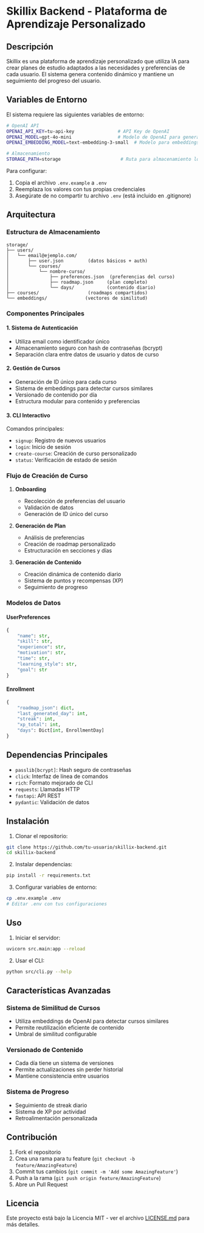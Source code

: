 # Skillix Backend - Plataforma de Aprendizaje Personalizado

## Descripción
Skillix es una plataforma de aprendizaje personalizado que utiliza IA para crear planes de estudio adaptados a las necesidades y preferencias de cada usuario. El sistema genera contenido dinámico y mantiene un seguimiento del progreso del usuario.

## Variables de Entorno

El sistema requiere las siguientes variables de entorno:

```bash
# OpenAI API
OPENAI_API_KEY=tu-api-key                # API Key de OpenAI
OPENAI_MODEL=gpt-4o-mini                 # Modelo de OpenAI para generación de contenido
OPENAI_EMBEDDING_MODEL=text-embedding-3-small  # Modelo para embeddings

# Almacenamiento
STORAGE_PATH=storage                      # Ruta para almacenamiento local
```

Para configurar:
1. Copia el archivo `.env.example` a `.env`
2. Reemplaza los valores con tus propias credenciales
3. Asegúrate de no compartir tu archivo `.env` (está incluido en .gitignore)

## Arquitectura

### Estructura de Almacenamiento
```
storage/
├── users/
│   └── email@ejemplo.com/
│       ├── user.json         (datos básicos + auth)
│       └── courses/
│           └── nombre-curso/
│               ├── preferences.json  (preferencias del curso)
│               ├── roadmap.json     (plan completo)
│               └── days/            (contenido diario)
├── courses/                  (roadmaps compartidos)
└── embeddings/              (vectores de similitud)
```

### Componentes Principales

#### 1. Sistema de Autenticación
- Utiliza email como identificador único
- Almacenamiento seguro con hash de contraseñas (bcrypt)
- Separación clara entre datos de usuario y datos de curso

#### 2. Gestión de Cursos
- Generación de ID único para cada curso
- Sistema de embeddings para detectar cursos similares
- Versionado de contenido por día
- Estructura modular para contenido y preferencias

#### 3. CLI Interactivo
Comandos principales:
- `signup`: Registro de nuevos usuarios
- `login`: Inicio de sesión
- `create-course`: Creación de curso personalizado
- `status`: Verificación de estado de sesión

### Flujo de Creación de Curso

1. **Onboarding**
   - Recolección de preferencias del usuario
   - Validación de datos
   - Generación de ID único del curso

2. **Generación de Plan**
   - Análisis de preferencias
   - Creación de roadmap personalizado
   - Estructuración en secciones y días

3. **Generación de Contenido**
   - Creación dinámica de contenido diario
   - Sistema de puntos y recompensas (XP)
   - Seguimiento de progreso

### Modelos de Datos

#### UserPreferences
```python
{
    "name": str,
    "skill": str,
    "experience": str,
    "motivation": str,
    "time": str,
    "learning_style": str,
    "goal": str
}
```

#### Enrollment
```python
{
    "roadmap_json": dict,
    "last_generated_day": int,
    "streak": int,
    "xp_total": int,
    "days": Dict[int, EnrollmentDay]
}
```

## Dependencias Principales
- `passlib[bcrypt]`: Hash seguro de contraseñas
- `click`: Interfaz de línea de comandos
- `rich`: Formato mejorado de CLI
- `requests`: Llamadas HTTP
- `fastapi`: API REST
- `pydantic`: Validación de datos

## Instalación

1. Clonar el repositorio:
```bash
git clone https://github.com/tu-usuario/skillix-backend.git
cd skillix-backend
```

2. Instalar dependencias:
```bash
pip install -r requirements.txt
```

3. Configurar variables de entorno:
```bash
cp .env.example .env
# Editar .env con tus configuraciones
```

## Uso

1. Iniciar el servidor:
```bash
uvicorn src.main:app --reload
```

2. Usar el CLI:
```bash
python src/cli.py --help
```

## Características Avanzadas

### Sistema de Similitud de Cursos
- Utiliza embeddings de OpenAI para detectar cursos similares
- Permite reutilización eficiente de contenido
- Umbral de similitud configurable

### Versionado de Contenido
- Cada día tiene un sistema de versiones
- Permite actualizaciones sin perder historial
- Mantiene consistencia entre usuarios

### Sistema de Progreso
- Seguimiento de streak diario
- Sistema de XP por actividad
- Retroalimentación personalizada

## Contribución
1. Fork el repositorio
2. Crea una rama para tu feature (`git checkout -b feature/AmazingFeature`)
3. Commit tus cambios (`git commit -m 'Add some AmazingFeature'`)
4. Push a la rama (`git push origin feature/AmazingFeature`)
5. Abre un Pull Request

## Licencia
Este proyecto está bajo la Licencia MIT - ver el archivo [LICENSE.md](LICENSE.md) para más detalles. 